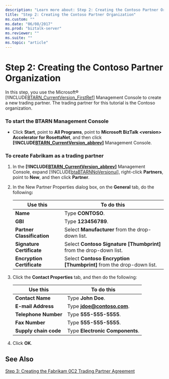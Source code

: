 ```yaml
---
description: "Learn more about: Step 2: Creating the Contoso Partner Organization"
title: "Step 2: Creating the Contoso Partner Organization"
ms.custom: ""
ms.date: "06/08/2017"
ms.prod: "biztalk-server"
ms.reviewer: ""
ms.suite: ""
ms.topic: "article"
---
```

# Step 2: Creating the Contoso Partner Organization
In this step, you use the Microsoft® [!INCLUDE[BTARN_CurrentVersion_FirstRef](../../includes/btarn-currentversion-firstref-md.md)] Management Console to create a new trading partner. The trading partner for this tutorial is the Contoso organization.  

### To start the BTARN Management Console  

- Click **Start**, point to **All Programs**, point to **Microsoft BizTalk \<version\> Accelerator for RosettaNet**, and then click **[!INCLUDE[BTARN_CurrentVersion_abbrev](../../includes/btarn-currentversion-abbrev-md.md)]** Management Console.  

### To create Fabrikam as a trading partner  

1. In the **[!INCLUDE[BTARN_CurrentVersion_abbrev](../../includes/btarn-currentversion-abbrev-md.md)]** Management Console, expand [!INCLUDE[btaBTARNNoVersionui](../../includes/btabtarnnoversionui-md.md)], right-click **Partners**, point to **New**, and then click **Partner**.  

2. In the New Partner Properties dialog box, on the **General** tab, do the following<strong>:</strong>  


   |          Use this          |                             To do this                              |
   |----------------------------|---------------------------------------------------------------------|
   |          **Name**          |                          Type **CONTOSO**.                          |
   |          **GBI**           |                         Type **123456789**.                         |
   | **Partner Classification** |          Select **Manufacturer** from the drop-down list.           |
   | **Signature Certificate**  | Select **Contoso Signature [Thumbprint]** from the drop-down list.  |
   | **Encryption Certificate** | Select **Contoso Encryption [Thumbprint]** from the drop-down list. |


3. Click the **Contact Properties** tab, and then do the following:  


   |       Use this        |               To do this                |
   |-----------------------|-----------------------------------------|
   |   **Contact Name**    |           Type **John Doe**.            |
   |  **E-mail Address**   | Type <strong>jdoe@contoso.com</strong>. |
   | **Telephone Number**  |         Type **555-555-5555**.          |
   |    **Fax Number**     |         Type **555-555-5555**.          |
   | **Supply chain code** |     Type **Electronic Components**.     |


4. Click **OK**.  

## See Also  
 [Step 3: Creating the Fabrikam 0C2 Trading Partner Agreement](../../adapters-and-accelerators/accelerator-rosettanet/step-3-creating-the-fabrikam-0c2-trading-partner-agreement.md)
